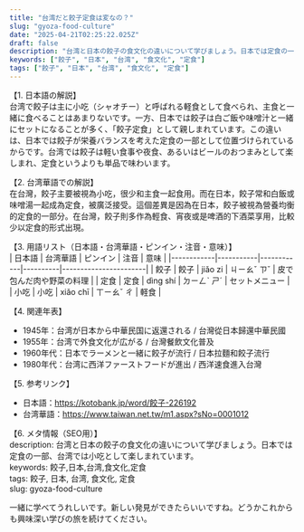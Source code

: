 ```yaml
---
title: "台湾だと餃子定食は変なの？"
slug: "gyoza-food-culture"
date: "2025-04-21T02:25:22.025Z"
draft: false
description: "台湾と日本の餃子の食文化の違いについて学びましょう。日本では定食の一部、台湾では小吃として楽しまれています。"
keywords: ["餃子", "日本", "台湾", "食文化", "定食"]
tags: ["餃子", "日本", "台湾", "食文化", "定食"]
---
```


【1. 日本語の解説】  
台湾で餃子は主に小吃（シャオチー）と呼ばれる軽食として食べられ、主食と一緒に食べることはあまりないです。一方、日本では餃子は白ご飯や味噌汁と一緒にセットになることが多く、「餃子定食」として親しまれています。この違いは、日本では餃子が栄養バランスを考えた定食の一部として位置づけられているからです。台湾では餃子は軽い食事や夜食、あるいはビールのおつまみとして楽しまれ、定食というよりも単品で味わいます。

【2. 台湾華語での解説】  
在台灣，餃子主要被視為小吃，很少和主食一起食用。而在日本，餃子常和白飯或味噌湯一起成為定食，被廣泛接受。這個差異是因為在日本，餃子被視為營養均衡的定食的一部分。在台灣，餃子則多作為輕食、宵夜或是啤酒的下酒菜享用，比較少以定食的形式出現。

【3. 用語リスト（日本語・台湾華語・ピンイン・注音・意味）】  
| 日本語     | 台湾華語  | ピンイン   | 注音     | 意味                  |
|------------|-----------|------------|----------|-----------------------|
| 餃子       | 餃子     | jiǎo zi    | ㄐㄧㄠˇ ㄗˇ | 皮で包んだ肉や野菜の料理  |
| 定食       | 定食     | dìng shí   | ㄉㄧㄥˋ ㄕˊ | セットメニュー          |
| 小吃       | 小吃     | xiǎo chī   | ㄒㄧㄠˇ ㄔ | 軽食                  |

【4. 関連年表】  
- 1945年：台湾が日本から中華民国に返還される / 台灣從日本歸還中華民國  
- 1955年：台湾で外食文化が広がる / 台灣餐飲文化普及  
- 1960年代：日本でラーメンと一緒に餃子が流行 / 日本拉麵和餃子流行  
- 1980年代：台湾に西洋ファーストフードが進出 / 西洋速食進入台灣  

【5. 参考リンク】  
- 日本語：https://kotobank.jp/word/餃子-226192
- 台湾華語：https://www.taiwan.net.tw/m1.aspx?sNo=0001012

【6. メタ情報（SEO用）】  
description: 台湾と日本の餃子の食文化の違いについて学びましょう。日本では定食の一部、台湾では小吃として楽しまれています。  
keywords: 餃子,日本,台湾,食文化,定食  
tags: 餃子, 日本, 台湾, 食文化, 定食  
slug: gyoza-food-culture

一緒に学べてうれしいです。新しい発見ができたらいいですね。どうかこれからも興味深い学びの旅を続けてください。
